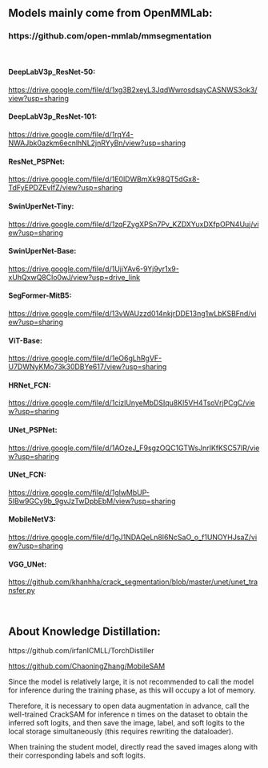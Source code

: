 <h2> Models mainly come from OpenMMLab: </h2>
<h3>https://github.com/open-mmlab/mmsegmentation</h3>

&nbsp;
<h4> DeepLabV3p_ResNet-50: </h4>

https://drive.google.com/file/d/1xg3B2xeyL3JqdWwrosdsayCASNWS3ok3/view?usp=sharing

<h4> DeepLabV3p_ResNet-101: </h4>

https://drive.google.com/file/d/1rqY4-NWAJbk0azkm6ecnlhNL2jnRYyBn/view?usp=sharing

<h4> ResNet_PSPNet: </h4>

https://drive.google.com/file/d/1E0lDWBmXk98QT5dGx8-TdFyEPDZEvIfZ/view?usp=sharing

<h4> SwinUperNet-Tiny: </h4>

https://drive.google.com/file/d/1zqFZygXPSn7Pv_KZDXYuxDXfpOPN4Uuj/view?usp=sharing

<h4> SwinUperNet-Base: </h4>

https://drive.google.com/file/d/1UjiYAv6-9Yj9yr1x9-xUhQxwQ8Clo0wJ/view?usp=drive_link

<h4> SegFormer-MitB5: </h4>

https://drive.google.com/file/d/13vWAUzzd014nkjrDDE13ng1wLbKSBFnd/view?usp=sharing

<h4> ViT-Base: </h4>

https://drive.google.com/file/d/1eO6gLhRgVF-U7DWNyKMo73k30DBYe617/view?usp=sharing

<h4> HRNet_FCN: </h4>

https://drive.google.com/file/d/1cizlUnyeMbDSIqu8Kl5VH4TsoVrjPCgC/view?usp=sharing

<h4> UNet_PSPNet: </h4>

https://drive.google.com/file/d/1AOzeJ_F9sgzOQC1GTWsJnrIKfKSC57IR/view?usp=sharing

<h4> UNet_FCN: </h4>

https://drive.google.com/file/d/1glwMbUP-5IBw9GCy9b_9gvJzTwDpbEbM/view?usp=sharing

<h4> MobileNetV3: </h4>

https://drive.google.com/file/d/1gJ1NDAQeLn8l6NcSaO_o_f1UNOYHJsaZ/view?usp=sharing

<h4> VGG_UNet: </h4>

https://github.com/khanhha/crack_segmentation/blob/master/unet/unet_transfer.py

&nbsp;

<h2> About Knowledge Distillation: </h2>
https://github.com/irfanICMLL/TorchDistiller

https://github.com/ChaoningZhang/MobileSAM
&nbsp;

Since the model is relatively large, it is not recommended to call the model for inference during the training phase, as this will occupy a lot of memory. 

Therefore, it is necessary to open data augmentation in advance, call the well-trained CrackSAM for inference n times on the dataset to obtain the inferred soft logits, and then save the image, label, and soft logits to the local storage simultaneously (this requires rewriting the dataloader). 

When training the student model, directly read the saved images along with their corresponding labels and soft logits.
